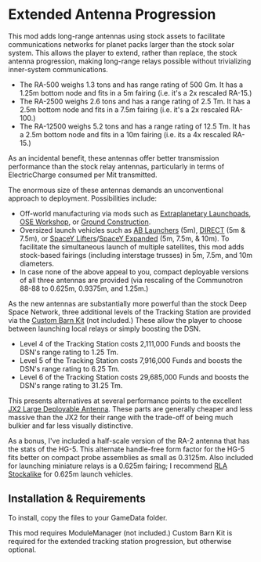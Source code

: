 Extended Antenna Progression
===

This mod adds long-range antennas using stock assets to facilitate communications networks for planet packs larger than the stock solar system. This allows the player to extend, rather than replace, the stock antenna progression, making long-range relays possible without trivializing inner-system communications.

- The RA-500 weighs 1.3 tons and has range rating of 500 Gm. It has a 1.25m bottom node and fits in a 5m fairing (i.e. it's a 2x rescaled RA-15.)
- The RA-2500 weighs 2.6 tons and has a range rating of 2.5 Tm. It has a 2.5m bottom node and fits in a 7.5m fairing (i.e. it's a 2x rescaled RA-100.)
- The RA-12500 weighs 5.2 tons and has a range rating of 12.5 Tm. It has a 2.5m bottom node and fits in a 10m fairing (i.e. its a 4x rescaled RA-15.)

As an incidental benefit, these antennas offer better transmission performance than the stock relay antennas, particularly in terms of ElectricCharge consumed per Mit transmitted.

The enormous size of these antennas demands an unconventional approach to deployment. Possibilities include:

- Off-world manufacturing via mods such as [Extraplanetary Launchpads](http://forum.kerbalspaceprogram.com/index.php?/topic/54284-122-extraplanetary-launchpads-v571/), [OSE Workshop](http://forum.kerbalspaceprogram.com/index.php?/topic/97537-12-ose-workshop-kis-addon-v110-20161103/), or [Ground Construction](http://forum.kerbalspaceprogram.com/index.php?/topic/154167-122-ground-construction/).
- Oversized launch vehicles such as [AB Launchers](http://forum.kerbalspaceprogram.com/index.php?/topic/96141-11-ab-launchers-12-5m-energia-parts-22-apr/) (5m), [DIRECT](http://forum.kerbalspaceprogram.com/index.php?/topic/117215-wip-112-direct-super-heavy-launchers-revamp-release/) (5m & 7.5m), or [SpaceY Lifters](http://forum.kerbalspaceprogram.com/index.php?/topic/90545-122-spacey-heavy-lifter-parts-pack-v116-2017-01-30/)/[SpaceY Expanded](http://forum.kerbalspaceprogram.com/index.php?/topic/120012-121-spacey-expanded-v131-2016-11-03/) (5m, 7.5m, & 10m). To facilitate the simultaneous launch of multiple satellites, this mod adds stock-based fairings (including interstage trusses) in 5m, 7.5m, and 10m diameters.
- In case none of the above appeal to you, compact deployable versions of all three antennas are provided (via rescaling of the Communotron 88-88 to 0.625m, 0.9375m, and 1.25m.)

As the new antennas are substantially more powerful than the stock Deep Space Network, three additional levels of the Tracking Station are provided via the [Custom Barn Kit](http://forum.kerbalspaceprogram.com/index.php?/topic/109027-122-custom-barn-kit-1111-mar-11th-no-instruction-leaflet-edition/) (not included.) These allow the player to choose between launching local relays or simply boosting the DSN.

- Level 4 of the Tracking Station costs 2,111,000 Funds and boosts the DSN's range rating to 1.25 Tm.
- Level 5 of the Tracking Station costs 7,916,000 Funds and boosts the DSN's range rating to 6.25 Tm.
- Level 6 of the Tracking Station costs 29,685,000 Funds and boosts the DSN's range rating to 31.25 Tm.

This presents alternatives at several performance points to the excellent [JX2 Large Deployable Antenna](http://forum.kerbalspaceprogram.com/index.php?/topic/153125-122-jx2antenna-v11-giant-1000g-antenna-for-big-solar-systems/). These parts are generally cheaper and less massive than the JX2 for their range with the trade-off of being much bulkier and far less visually distinctive.

As a bonus, I've included a half-scale version of the RA-2 antenna that has the stats of the HG-5. This alternate handle-free form factor for the HG-5 fits better on compact probe assemblies as small as 0.3125m. Also included for launching miniature relays is a 0.625m fairing; I recommend [RLA Stockalike](http://forum.kerbalspaceprogram.com/index.php?/topic/152140-121-rla_continued-140/) for 0.625m launch vehicles.

## Installation & Requirements

To install, copy the files to your GameData folder.

This mod requires ModuleManager (not included.) Custom Barn Kit is required for the extended tracking station progression, but otherwise optional.
